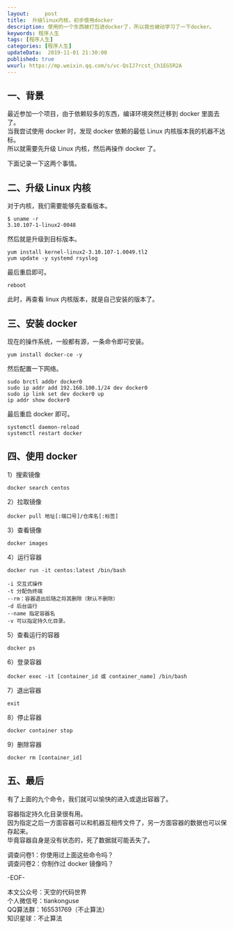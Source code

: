```yaml
---   
layout:     post  
title:  升级linux内核，初步使用docker
description: 使用的一个东西被打包进docker了，所以我也被动学习了一下docker。  
keywords: 程序人生  
tags: [程序人生]    
categories: [程序人生]  
updateData:  2019-11-01 21:30:00  
published: true  
wxurl: https://mp.weixin.qq.com/s/vc-QsIJ7rcst_Ch1EG5R2A  
---  
```



## 一、背景  


最近参加一个项目，由于依赖较多的东西，编译环境突然迁移到 docker 里面去了。  
当我尝试使用 docker 时，发现 docker 依赖的最低 Linux 内核版本我的机器不达标。  
所以就需要先升级 Linux 内核，然后再操作 docker 了。  


下面记录一下这两个事情。  


## 二、升级 Linux 内核  


对于内核，我们需要能够先查看版本。  


```
$ uname -r
3.10.107-1-linux2-0048
```


然后就是升级到目标版本。  


```
yum install kernel-linux2-3.10.107-1.0049.tl2
yum update -y systemd rsyslog
```


最后重启即可。  


```
reboot
```


此时，再查看 linux 内核版本，就是自己安装的版本了。  


## 三、安装 docker  


现在的操作系统，一般都有源，一条命令即可安装。  


```
yum install docker-ce -y  
```


然后配置一下网络。  


```
sudo brctl addbr docker0
sudo ip addr add 192.168.100.1/24 dev docker0
sudo ip link set dev docker0 up
ip addr show docker0
```


最后重启 docker 即可。  


```
systemctl daemon-reload
systemctl restart docker
```


## 四、使用 docker  


1）搜索镜像  


```
docker search centos
```


[](//res2019.tiankonguse.com/images/2019/01/001.png)  


2）拉取镜像    


```
docker pull 地址[:端口号]/仓库名[:标签]
```


3）查看镜像  


```
docker images  
```


4）运行容器    


```
docker run -it centos:latest /bin/bash 

-i 交互式操作
-t 分配伪终端
--rm：容器退出后随之将其删除（默认不删除）
-d 后台运行
--name 指定容器名
-v 可以指定持久化目录。  

```


5）查看运行的容器   


```
docker ps
```



6）登录容器  


```
docker exec -it [container_id 或 container_name] /bin/bash
```


7）退出容器  


```
exit
```


8）停止容器  


```
docker container stop
```


9）删除容器  


```
docker rm [container_id]
```


## 五、最后  


有了上面的九个命令，我们就可以愉快的进入或退出容器了。  


容器指定持久化目录很有用。  
因为指定之后一方面容器可以和机器互相传文件了，另一方面容器的数据也可以保存起来。  
毕竟容器自身是没有状态的，死了数据就可能丢失了。  


调查问卷1：你使用过上面这些命令吗？  
调查问卷2：你制作过 docker 镜像吗？


-EOF-  


本文公众号：天空的代码世界  
个人微信号：tiankonguse  
QQ算法群：165531769（不止算法）  
知识星球：不止算法  

